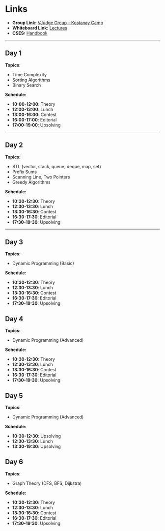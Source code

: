 # Links

- **Group Link:** [VJudge Group - Kostanay Camp](https://vjudge.net/group/kostanaycamp)  
- **Whiteboard Link:** [Lectures](https://excalidraw.com/#json=qPOOJmapM7DwLDYhy6Mx3,NUbWbQHGsAjEUc25yZxmnQ)
- **CSES:** [Handbook](https://cses.fi/book/book.pdf)
  
---

## Day 1
**Topics:**
- Time Complexity
- Sorting Algorithms
- Binary Search

**Schedule:**
- **10:00-12:00**: Theory  
- **12:00-13:00**: Lunch  
- **13:00-16:00**: Contest  
- **16:00-17:00**: Editorial  
- **17:00-19:00**: Upsolving  

---

## Day 2
**Topics:**
- STL (vector, stack, queue, deque, map, set)
- Prefix Sums
- Scanning Line, Two Pointers
- Greedy Algorithms

**Schedule:**
- **10:30-12:30**: Theory  
- **12:30-13:30**: Lunch  
- **13:30-16:30**: Contest  
- **16:30-17:30**: Editorial  
- **17:30-19:30**: Upsolving  


---

## Day 3
**Topics:**
- Dynamic Programming (Basic)

**Schedule:**
- **10:30-12:30**: Theory  
- **12:30-13:30**: Lunch  
- **13:30-16:30**: Contest  
- **16:30-17:30**: Editorial  
- **17:30-19:30**: Upsolving  

## Day 4
**Topics:**
- Dynamic Programming (Advanced)

**Schedule:**
- **10:30-12:30**: Theory  
- **12:30-13:30**: Lunch  
- **13:30-16:30**: Contest  
- **16:30-17:30**: Editorial  
- **17:30-19:30**: Upsolving

## Day 5
**Topics:**
- Dynamic Programming (Advanced)

**Schedule:**
- **10:30-12:30**: Upsolving
- **12:30-13:30**: Lunch  
- **13:30-19:30**: Upsolving  

## Day 6
**Topics:**
- Graph Theory (DFS, BFS, Dijkstra)

**Schedule:**
- **10:30-12:30**: Theory  
- **12:30-13:30**: Lunch  
- **13:30-16:30**: Contest  
- **16:30-17:30**: Editorial  
- **17:30-19:30**: Upsolving
